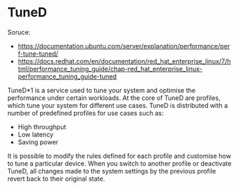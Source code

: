 # TuneD

Soruce:

- <https://documentation.ubuntu.com/server/explanation/performance/perf-tune-tuned/>
- <https://docs.redhat.com/en/documentation/red_hat_enterprise_linux/7/html/performance_tuning_guide/chap-red_hat_enterprise_linux-performance_tuning_guide-tuned>

TuneD*1 is a service used to tune your system and optimise the performance under certain workloads. At the core of TuneD are profiles, which tune your system for different use cases. TuneD is distributed with a number of predefined profiles for use cases such as:
- High throughput
- Low latency
- Saving power

It is possible to modify the rules defined for each profile and customise how to tune a particular device. When you switch to another profile or deactivate TuneD, all changes made to the system settings by the previous profile revert back to their original state.
